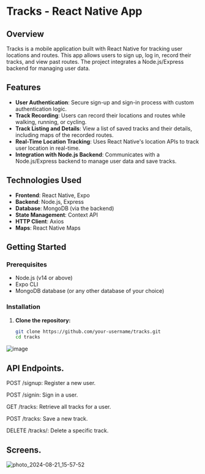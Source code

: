 # Tracks - React Native App

## Overview
Tracks is a mobile application built with React Native for tracking user locations and routes. This app allows users to sign up, log in, record their tracks, and view past routes. The project integrates a Node.js/Express backend for managing user data.

## Features
- **User Authentication**: Secure sign-up and sign-in process with custom authentication logic.
- **Track Recording**: Users can record their locations and routes while walking, running, or cycling.
- **Track Listing and Details**: View a list of saved tracks and their details, including maps of the recorded routes.
- **Real-Time Location Tracking**: Uses React Native's location APIs to track user location in real-time.
- **Integration with Node.js Backend**: Communicates with a Node.js/Express backend to manage user data and save tracks.

## Technologies Used
- **Frontend**: React Native, Expo
- **Backend**: Node.js, Express
- **Database**: MongoDB (via the backend)
- **State Management**: Context API
- **HTTP Client**: Axios
- **Maps**: React Native Maps

## Getting Started

### Prerequisites
- Node.js (v14 or above)
- Expo CLI
- MongoDB database (or any other database of your choice)

### Installation

1. **Clone the repository:**
   ```bash
   git clone https://github.com/your-username/tracks.git
   cd tracks

![image](https://github.com/user-attachments/assets/7cab01ff-d841-4693-ab57-48661cbc1a54)

## API Endpoints.

POST /signup: Register a new user.

POST /signin: Sign in a user.

GET /tracks: Retrieve all tracks for a user.

POST /tracks: Save a new track.

DELETE /tracks/: Delete a specific track.

## Screens.

![photo_2024-08-21_15-57-52](https://github.com/user-attachments/assets/b84b27d6-7cc4-40dd-8106-d8c06734f36d)


